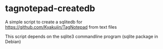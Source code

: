 # tagnotepad-createdb
A simple script to create a sqlitedb for https://github.com/Kyakujin/TagNotepad from text files

This script depends on the sqlite3 commandline program (sqlite package in Debian)
